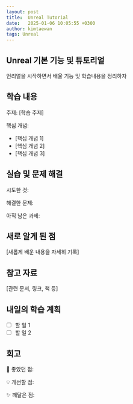 ```yaml
---
layout: post
title:  Unreal Tutorial
date:   2025-01-06 10:05:55 +0300
author: kimtaewan
tags: Unreal
---
```

<!-- 문법https://gist.github.com/ihoneymon/652be052a0727ad59601 
순간이동
[이동](#이동)

## 이동 {#이동}
-->   
## Unreal 기본 기능 및 튜토리얼

언리얼을 시작하면서 배울 기능 및 학습내용을 정리하자

## 학습 내용

주제: [학습 주제]

핵심 개념:

- [핵심 개념 1]
- [핵심 개념 2]
- [핵심 개념 3]

## 실습 및 문제 해결

시도한 것:

해결한 문제:

아직 남은 과제:

## 새로 알게 된 점

[새롭게 배운 내용을 자세히 기록]

## 참고 자료

[관련 문서, 링크, 책 등]

## 내일의 학습 계획

- [ ]  할 일 1
- [ ]  할 일 2

## 회고

🎯 좋았던 점:

💡 개선할 점:

✨ 깨달은 점:
